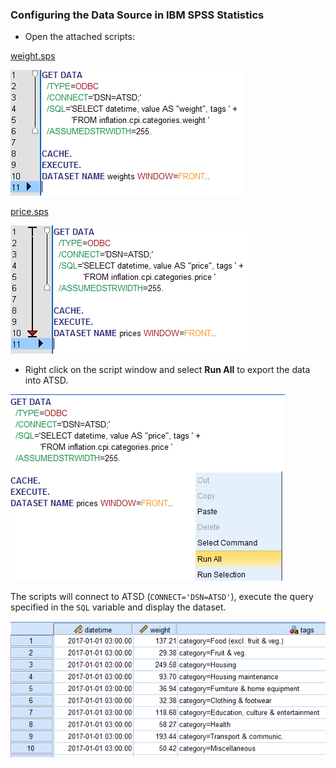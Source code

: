 ### Configuring the Data Source in IBM SPSS Statistics

* Open the attached scripts:

[weight.sps](resources/weight.sps)

![](images/spss_1.png)

[price.sps](resources/price.sps)
 
![](images/price.sps.png)

* Right click on the script window and select **Run All** to export the data into ATSD.

![](images/run_all.png)

The scripts will connect to ATSD (`CONNECT='DSN=ATSD'`), execute the query specified in the `SQL` variable and display the dataset.

![](images/script_results.png)